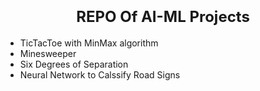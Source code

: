 <h1 align=center><font size = 5>REPO Of AI-ML Projects </font></h1>

 - TicTacToe with MinMax algorithm
 - Minesweeper
 - Six Degrees of Separation
 - Neural Network to Calssify Road Signs
 

